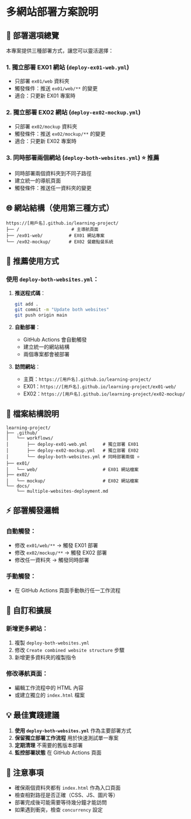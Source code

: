 # 多網站部署方案說明

## 🎯 **部署選項總覽**

本專案提供三種部署方式，讓您可以靈活選擇：

### 1. **獨立部署 EX01 網站** (`deploy-ex01-web.yml`)
- 只部署 `ex01/web` 資料夾
- 觸發條件：推送 `ex01/web/**` 的變更
- 適合：只更新 EX01 專案時

### 2. **獨立部署 EX02 網站** (`deploy-ex02-mockup.yml`)
- 只部署 `ex02/mockup` 資料夾
- 觸發條件：推送 `ex02/mockup/**` 的變更
- 適合：只更新 EX02 專案時

### 3. **同時部署兩個網站** (`deploy-both-websites.yml`) ⭐ **推薦**
- 同時部署兩個資料夾到不同子路徑
- 建立統一的導航頁面
- 觸發條件：推送任一資料夾的變更

## 🌐 **網站結構（使用第三種方式）**

```
https://[用戶名].github.io/learning-project/
├── /                    # 主導航頁面
├── /ex01-web/          # EX01 網站專案
└── /ex02-mockup/       # EX02 餐廳點餐系統
```

## 🚀 **推薦使用方式**

### 使用 `deploy-both-websites.yml`：

1. **推送程式碼**：
   ```bash
   git add .
   git commit -m "Update both websites"
   git push origin main
   ```

2. **自動部署**：
   - GitHub Actions 會自動觸發
   - 建立統一的網站結構
   - 兩個專案都會被部署

3. **訪問網站**：
   - 主頁：`https://[用戶名].github.io/learning-project/`
   - EX01：`https://[用戶名].github.io/learning-project/ex01-web/`
   - EX02：`https://[用戶名].github.io/learning-project/ex02-mockup/`

## 📁 **檔案結構說明**

```
learning-project/
├── .github/
│   └── workflows/
│       ├── deploy-ex01-web.yml      # 獨立部署 EX01
│       ├── deploy-ex02-mockup.yml   # 獨立部署 EX02
│       └── deploy-both-websites.yml # 同時部署兩個 ⭐
├── ex01/
│   └── web/                         # EX01 網站檔案
├── ex02/
│   └── mockup/                      # EX02 網站檔案
└── docs/
    └── multiple-websites-deployment.md
```

## ⚡ **部署觸發邏輯**

### 自動觸發：
- 修改 `ex01/web/**` → 觸發 EX01 部署
- 修改 `ex02/mockup/**` → 觸發 EX02 部署
- 修改任一資料夾 → 觸發同時部署

### 手動觸發：
- 在 GitHub Actions 頁面手動執行任一工作流程

## 🔧 **自訂和擴展**

### 新增更多網站：
1. 複製 `deploy-both-websites.yml`
2. 修改 `Create combined website structure` 步驟
3. 新增更多資料夾的複製指令

### 修改導航頁面：
- 編輯工作流程中的 HTML 內容
- 或建立獨立的 `index.html` 檔案

## 💡 **最佳實踐建議**

1. **使用 `deploy-both-websites.yml`** 作為主要部署方式
2. **保留獨立部署工作流程** 用於快速測試單一專案
3. **定期清理** 不需要的舊版本部署
4. **監控部署狀態** 在 GitHub Actions 頁面

## 🚨 **注意事項**

- 確保兩個資料夾都有 `index.html` 作為入口頁面
- 檢查相對路徑是否正確（CSS、JS、圖片等）
- 部署完成後可能需要等待幾分鐘才能訪問
- 如果遇到衝突，檢查 `concurrency` 設定
